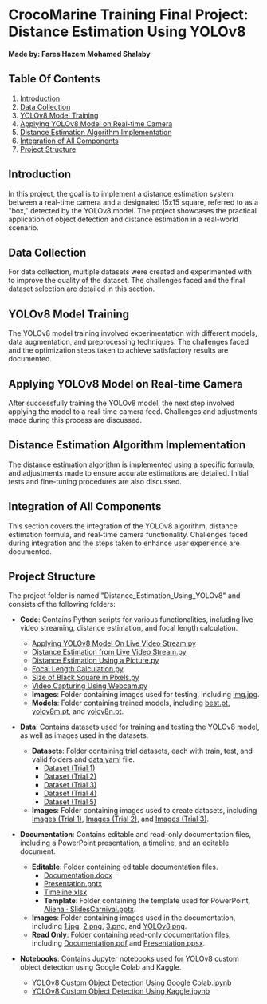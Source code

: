 # CrocoMarine Training Final Project: Distance Estimation Using YOLOv8

**Made by: Fares Hazem Mohamed Shalaby**

## Table Of Contents
1. [Introduction](#introduction)
2. [Data Collection](#data-collection)
3. [YOLOv8 Model Training](#yolov8-model-training)
4. [Applying YOLOv8 Model on Real-time Camera](#applying-yolov8-model-on-real-time-camera)
5. [Distance Estimation Algorithm Implementation](#distance-estimation-algorithm-implementation)
6. [Integration of All Components](#integration-of-all-components)
7. [Project Structure](#project-structure)

## Introduction

In this project, the goal is to implement a distance estimation system between a real-time camera and a designated 15x15 square, referred to as a "box," detected by the YOLOv8 model. The project showcases the practical application of object detection and distance estimation in a real-world scenario.

## Data Collection

For data collection, multiple datasets were created and experimented with to improve the quality of the dataset. The challenges faced and the final dataset selection are detailed in this section.

## YOLOv8 Model Training

The YOLOv8 model training involved experimentation with different models, data augmentation, and preprocessing techniques. The challenges faced and the optimization steps taken to achieve satisfactory results are documented.

## Applying YOLOv8 Model on Real-time Camera

After successfully training the YOLOv8 model, the next step involved applying the model to a real-time camera feed. Challenges and adjustments made during this process are discussed.

## Distance Estimation Algorithm Implementation

The distance estimation algorithm is implemented using a specific formula, and adjustments made to ensure accurate estimations are detailed. Initial tests and fine-tuning procedures are also discussed.

## Integration of All Components

This section covers the integration of the YOLOv8 algorithm, distance estimation formula, and real-time camera functionality. Challenges faced during integration and the steps taken to enhance user experience are documented.

## Project Structure

The project folder is named "Distance_Estimation_Using_YOLOv8" and consists of the following folders:

- **Code**: Contains Python scripts for various functionalities, including live video streaming, distance estimation, and focal length calculation.
  - [Applying YOLOv8 Model On Live Video Stream.py](Code/Applying%20YOLOv8%20Model%20On%20Live%20Video%20Stream.py)
  - [Distance Estimation from Live Video Stream.py](Code/Distance%20Estimation%20from%20Live%20Video%20Stream.py)
  - [Distance Estimation Using a Picture.py](Code/Distance%20Estimation%20Using%20a%20Picture.py)
  - [Focal Length Calculation.py](Code/Focal%20Length%20Calculation.py)
  - [Size of Black Square in Pixels.py](Code/Size%20of%20Black%20Square%20in%20Pixels.py)
  - [Video Capturing Using Webcam.py](Code/Video%20Capturing%20Using%20Webcam.py)
  - **Images**: Folder containing images used for testing, including [img.jpg](Code/Images/img.jpg).
  - **Models**: Folder containing trained models, including [best.pt](Code/Models/best.pt), [yolov8m.pt](Code/Models/yolov8m.pt), and [yolov8n.pt](Code/Models/yolov8n.pt).

- **Data**: Contains datasets used for training and testing the YOLOv8 model, as well as images used in the datasets.
  - **Datasets**: Folder containing trial datasets, each with train, test, and valid folders and [data.yaml](Data/Datasets/Dataset%20(Trial%201)/data.yaml) file.
    - [Dataset (Trial 1)](Data/Datasets/Dataset%20(Trial%201))
    - [Dataset (Trial 2)](Data/Datasets/Dataset%20(Trial%202))
    - [Dataset (Trial 3)](Data/Datasets/Dataset%20(Trial%203))
    - [Dataset (Trial 4)](Data/Datasets/Dataset%20(Trial%204))
    - [Dataset (Trial 5)](Data/Datasets/Dataset%20(Trial%205))
  - **Images**: Folder containing images used to create datasets, including [Images (Trial 1)](Data/Images/Images%20(Trial%201)), [Images (Trial 2)](Data/Images/Images%20(Trial%202)), and [Images (Trial 3)](Data/Images/Images%20(Trial%203)).

- **Documentation**: Contains editable and read-only documentation files, including a PowerPoint presentation, a timeline, and an editable document.
  - **Editable**: Folder containing editable documentation files.
    - [Documentation.docx](Documentation/Editable/Documentation.docx)
    - [Presentation.pptx](Documentation/Editable/Presentation.pptx)
    - [Timeline.xlsx](Documentation/Editable/Timeline.xlsx)
    - **Template**: Folder containing the template used for PowerPoint, [Aliena · SlidesCarnival.pptx](Documentation/Editable/Template/Aliena%20·%20SlidesCarnival.pptx).
  - **Images**: Folder containing images used in the documentation, including [1.jpg](Documentation/Images/1.jpg), [2.png](Documentation/Images/2.png), [3.png](Documentation/Images/3.png), and [YOLOv8.png](Documentation/Images/YOLOv8.png).
  - **Read Only**: Folder containing read-only documentation files, including [Documentation.pdf](Documentation/Read%20Only/Documentation.pdf) and [Presentation.ppsx](Documentation/Read%20Only/Presentation.ppsx).

- **Notebooks**: Contains Jupyter notebooks used for YOLOv8 custom object detection using Google Colab and Kaggle.
  - [YOLOv8 Custom Object Detection Using Google Colab.ipynb](Notebooks/YOLOv8%20Custom%20Object%20Detection%20Using%20Google%20Colab.ipynb)
  - [YOLOv8 Custom Object Detection Using Kaggle.ipynb](Notebooks/YOLOv8%20Custom%20Object%20Detection%20Using%20Kaggle.ipynb)